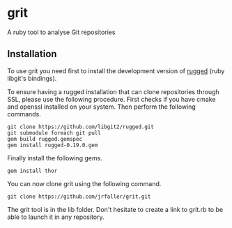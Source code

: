 # grit

A ruby tool to analyse Git repositories

## Installation

To use grit you need first to install the development version of [rugged](https://github.com/libgit2/rugged) (ruby libgit's bindings).

To ensure having a rugged installation that can clone repositories through SSL, please use the following procedure. First checks if you have cmake and openssl installed on your system. Then perform the following commands.

```
git clone https://github.com/libgit2/rugged.git
git submodule foreach git pull
gem build rugged.gemspec
gem install rugged-0.19.0.gem
```

Finally install the following gems.

```
gem install thor
```
You can now clone grit using the following command.

```
git clone https://github.com/jrfaller/grit.git
```

The grit tool is in the lib folder. Don't hesitate to create a link to grit.rb to be able to launch it in any repository.
